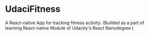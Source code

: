 # UdaciFitness
A React-native App for tracking fitness activity. (Builded as a part of learning React-native Module of Udacity's React Nanodegree )
